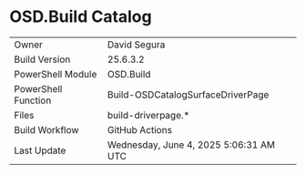﻿# OSD.Build Catalog

| | |
|-|-|
| Owner | David Segura |
| Build Version | 25.6.3.2 |
| PowerShell Module | OSD.Build |
| PowerShell Function | Build-OSDCatalogSurfaceDriverPage |
| Files | build-driverpage.* |
| Build Workflow | GitHub Actions |
| Last Update | Wednesday, June 4, 2025 5:06:31 AM UTC |
